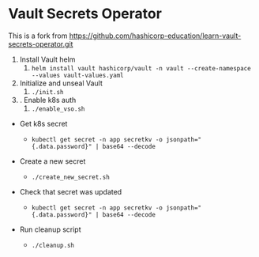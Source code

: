 # Vault Secrets Operator

This is a fork from https://github.com/hashicorp-education/learn-vault-secrets-operator.git

1. Install Vault helm
   1. `helm install vault hashicorp/vault -n vault --create-namespace --values vault-values.yaml`
2. Initialize and unseal Vault 
   1. `./init.sh`
3. . Enable k8s auth
   1. `./enable_vso.sh`

* Get k8s secret
  * `kubectl get secret -n app secretkv -o jsonpath="{.data.password}" | base64 --decode`
* Create a new secret 
  * `./create_new_secret.sh`
* Check that secret was updated
  * `kubectl get secret -n app secretkv -o jsonpath="{.data.password}" | base64 --decode`

* Run cleanup script
  * `./cleanup.sh`

